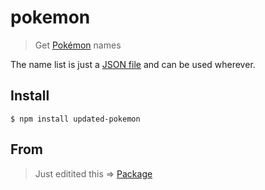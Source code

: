 # pokemon

> Get [Pokémon](https://en.wikipedia.org/wiki/Pok%C3%A9mon) names

The name list is just a [JSON file](data/en.json) and can be used wherever.

## Install

```
$ npm install updated-pokemon
```
## From
> Just editited this => [Package](https://www.npmjs.com/package/pokemon)

